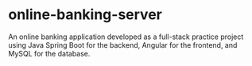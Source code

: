 # online-banking-server
An online banking application developed as a full-stack practice project using Java Spring Boot for the backend, Angular for the frontend, and MySQL for the database.
